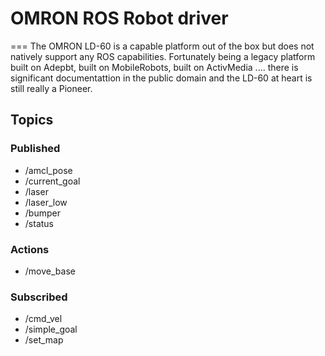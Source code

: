 # OMRON ROS Robot driver
===
The OMRON LD-60 is a capable platform out of the box but does not natively support any ROS capabilities. Fortunately being a legacy platform built on Adepbt, built on MobileRobots, built on ActivMedia .... there is significant documentattion in the public domain and the LD-60 at heart is still really a Pioneer. 

## Topics 

### Published

* /amcl_pose
* /current_goal
* /laser
* /laser_low
* /bumper
* /status

### Actions

* /move_base

### Subscribed

* /cmd_vel
* /simple_goal
* /set_map



